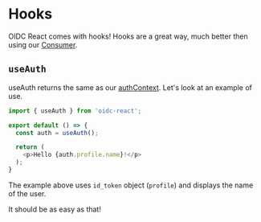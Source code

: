 # Hooks

OIDC React comes with hooks! Hooks are a great way, much better then using our [Consumer](https://reactjs.org/docs/context.html#contextconsumer).

## `useAuth`

useAuth returns the same as our [authContext](../docs/interfaces/authcontextprops.md). Let's look at an example of use.

```typescript
import { useAuth } from 'oidc-react';

export default () => {
  const auth = useAuth();

  return (
    <p>Hello {auth.profile.name}!</p>
  );
}
```

The example above uses `id_token` object (`profile`) and displays the name of the user.

It should be as easy as that!